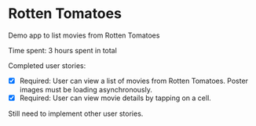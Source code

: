 # Rotten Tomatoes

Demo app to list movies from Rotten Tomatoes

Time spent: 3 hours spent in total

Completed user stories:

 * [x] Required: User can view a list of movies from Rotten Tomatoes. Poster images must be loading asynchronously.
 * [x] Required: User can view movie details by tapping on a cell.

Still need to implement other user stories.
